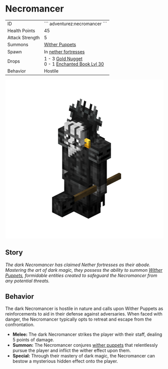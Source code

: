 # Necromancer
<div class="combi">
<div class="divthing">
<table class="tablething">
    <tbody>
        <tr>
            <td class="first-column">ID</td>
            <td class="second-column">
            ```
            adventurez:necromancer
            ```
            </td>
        </tr>
        <tr id="linear-top">
            <td class="first-column">Health Points</td>
            <td class="second-column">45</td>
        </tr>
        <tr id="linear-top">
            <td class="first-column">Attack Strength</td>
            <td class="second-column">5</td>
        </tr>
        <tr id="linear-top">
            <td class="first-column">Summons</td>
            <td class="second-column"><a href="../Wither_Puppet/">Wither Puppets</a></td>
        </tr>
        <tr id="linear-top">
            <td class="first-column">Spawn</td>
            <td class="second-column">In <a href="https://minecraft.fandom.com/wiki/Nether_Fortress" target="_blank">nether fortresses</a></td>
        </tr>
        <tr id="linear-top">
            <td class="first-column">Drops</td>
            <td class="second-column">1 - 3 <a href="https://minecraft.fandom.com/wiki/Gold_Nugget" target="_blank">Gold Nugget</a><br>0 - 1 <a href="https://minecraft.fandom.com/wiki/Enchanted_Book" target="_blank">Enchanted Book Lvl 30</a></td>
        </tr>
        <tr id="linear-top">
            <td class="first-column">Behavior</td>
            <td class="second-column">Hostile</td>
        </tr>
    </tbody>
</table>
</div>
<div class="div-img-center">
<img src="../../../../assets/adventurez/entities/necromancer.png" loading="lazy" />
</div>
</div>

## Story

*The dark Necromancer has claimed Nether fortresses as their abode. Mastering the art of dark magic, they possess the ability to summon <a href="../Wither_Puppet/">Wither Puppets</a>, formidable entities created to safeguard the Necromancer from any potential threats.*

## Behavior

The dark Necromancer is hostile in nature and calls upon Wither Puppets as reinforcements to aid in their defense against adversaries. When faced with danger, the Necromancer typically opts to retreat and escape from the confrontation.

* **Melee:** The dark Necromancer strikes the player with their staff, dealing 5 points of damage.
* **Summon:** The Necromancer conjures <a href="../Wither_Puppet/">wither puppets</a> that relentlessly pursue the player and inflict the wither effect upon them.
* **Special:** Through their mastery of dark magic, the Necromancer can bestow a mysterious hidden effect onto the player.